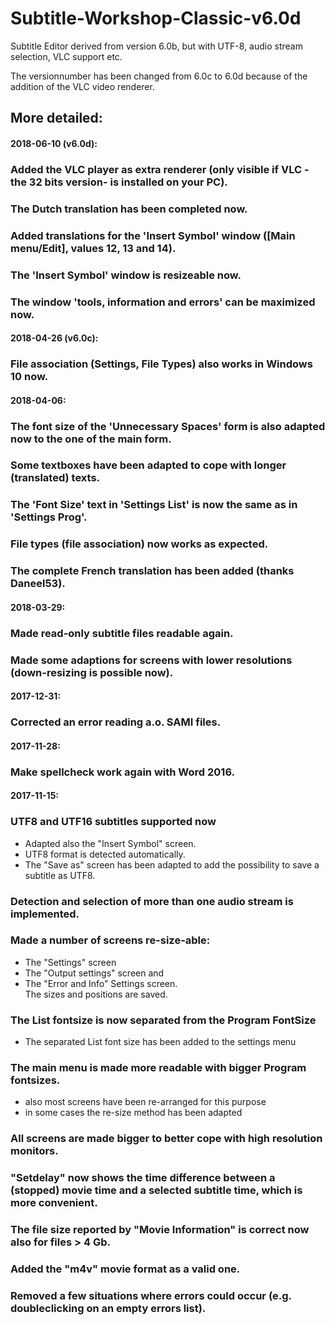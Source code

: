 # Subtitle-Workshop-Classic-v6.0d

Subtitle Editor derived from version 6.0b, but with UTF-8, audio stream selection, VLC support etc.

The versionnumber has been changed from 6.0c to 6.0d because of the addition of the VLC video renderer.

## More detailed:

#### 2018-06-10 (v6.0d):

### Added the VLC player as extra renderer (only visible if VLC - the 32 bits version- is installed on your PC).

### The Dutch translation has been completed now.

### Added translations for the 'Insert Symbol' window ([Main menu/Edit], values 12, 13 and 14).

### The 'Insert Symbol' window is resizeable now.

### The window 'tools, information and errors' can be maximized now.

#### 2018-04-26 (v6.0c):

### File association (Settings, File Types) also works in Windows 10 now.

#### 2018-04-06:	

### The font size of the 'Unnecessary Spaces' form is also adapted now to the one of the main form.
	
### Some textboxes have been adapted to cope with longer (translated) texts.

### The 'Font Size' text in 'Settings List' is now the same as in 'Settings Prog'.

### File types (file association) now works as expected.

### The complete French translation has been added (thanks Daneel53).

#### 2018-03-29:

### Made read-only subtitle files readable again.

### Made some adaptions for screens with lower resolutions (down-resizing is possible now).

#### 2017-12-31:

### Corrected an error reading a.o. SAMI files.

#### 2017-11-28:	

### Make spellcheck work again with Word 2016.

#### 2017-11-15:

### UTF8 and UTF16 subtitles supported now
* Adapted also the "Insert Symbol" screen.
* UTF8 format is detected automatically.
* The "Save as" screen has been adapted to add the possibility to save a subtitle as UTF8.

### Detection and selection of more than one audio stream is implemented. 

### Made a number of screens re-size-able:
* The "Settings" screen
* The "Output settings" screen and
* The "Error and Info" Settings screen.  
  The sizes and positions are saved.
  
### The List fontsize is now separated from the Program FontSize
* The separated List font size has been added to the settings menu 
  
### The main menu is made more readable with bigger Program fontsizes. 
* also most screens have been re-arranged for this purpose 
* in some cases the re-size method has been adapted  

### All screens are made bigger to better cope with high resolution monitors.  
  
### "Setdelay" now shows the time difference between a (stopped) movie time and a selected subtitle time, which is more convenient.  
  
### The file size reported by "Movie Information" is correct now also for files > 4 Gb.  
  
### Added the "m4v" movie format as a valid one.  
  
### Removed a few situations where errors could occur (e.g. doubleclicking on an empty errors list). 

 






